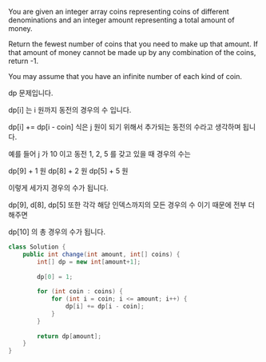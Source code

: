 You are given an integer array coins representing coins of different denominations and an integer amount representing a total amount of money.

Return the fewest number of coins that you need to make up that amount. If that amount of money cannot be made up by any combination of the coins, return -1.

You may assume that you have an infinite number of each kind of coin.

dp 문제입니다.



dp[i] 는 i 원까지 동전의 경우의 수 입니다.



dp[i] += dp[i - coin] 식은 j 원이 되기 위해서 추가되는 동전의 수라고 생각하며 됩니다.



예를 들어 j 가 10 이고 동전 1, 2, 5 를 갖고 있을 때 경우의 수는



dp[9] + 1 원
dp[8] + 2 원
dp[5] + 5 원


이렇게 세가지 경우의 수가 됩니다.



dp[9], d[8], dp[5] 또한 각각 해당 인덱스까지의 모든 경우의 수 이기 때문에 전부 더해주면



dp[10] 의 총 경우의 수가 됩니다.


```java
class Solution {
    public int change(int amount, int[] coins) {
        int[] dp = new int[amount+1];
        
        dp[0] = 1;
        
        for (int coin : coins) {
            for (int i = coin; i <= amount; i++) {
                dp[i] += dp[i - coin];
            }
        }
        
        return dp[amount];
    }
}
```